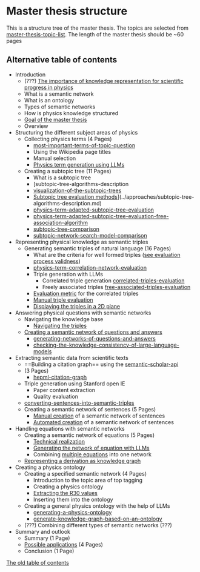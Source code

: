 # Master thesis structure

This is a structure tree of the master thesis. The topics are selected from [master-thesis-topic-list](master-thesis-topic-list.md).
The length of the master thesis should be ~60 pages


## Alternative table of contents

* Introduction
	* (???) [The importance of knowledge representation for scientific progress in physics](../writing/the-importance-of-knowledge-representation-for-scientific-progress-in-physics.md)
	* What is a semantic network
	* What is an ontology
	* Types of semantic networks
	* How is physics knowledge structured
	* [Goal of the master thesis](goal-of-the-master-thesis.md)
	* Overview
* Structuring the different subject areas of physics
	* Collecting physics terms (4 Pages)
		* [most-important-terms-of-topic-question](../../data/knowledge/most-important-terms-of-topic-question.md)
		* Using the Wikipedia page titles 
		* Manual selection
		* [Physics term generation using LLMs](../approaches/create-a-list-of-physics-terms-using-llms.md)
	* Creating a subtopic tree (11 Pages)
		* What is a subtopic tree
		* [subtopic-tree-algorithms-description
		* [visualization-of-the-subtopic-trees](../visualizations/visualization-of-the-subtopic-trees.md)
		* [Subtopic tree evaluation methods](subtopic-tree-average-number-of-viewed-terms-per-search-evaluation.md)](../approaches/subtopic-tree-algorithms-description.md)
		* [physics-term-adapted-subtopic-tree-evaluation](../evaluation/physics-term-adapted-subtopic-tree-evaluation.md)
		* [physics-term-adapted-subtopic-tree-evaluation-free-association-algorithm](../evaluation/physics-term-adapted-subtopic-tree-evaluation-free-association-algorithm.md)
		* [subtopic-tree-comparison](../evaluation/subtopic-tree-comparison.md)
		* [subtopic-network-search-model-comparison](../evaluation/subtopic-network-search-model-comparison.md)
* Representing physical knowledge as semantic triples
	* Generating semantic triples of natural language (16 Pages)
		* What are the criteria for well formed triples ([see evaluation process validness](../evaluation/manual-triple-evaluation.md))
		* [physics-term-correlation-network-evaluation](../evaluation/physics-term-correlation-network-evaluation.md)
		* Triple generation with LLMs
			* Correlated triple generation [correlated-triples-evaluation](../evaluation/correlated-triples-evaluation.md)
			* Freely associated triples [free-associated-triples-evaluation](../evaluation/free-associated-triples-evaluation.md)
		* [Evaluation metric](false-choices-per-correct-choice-compared-to-random.md) for the correlated triples
		* [Manual triple evaluation](../evaluation/manual-triple-evaluation.md)
		* [Displaying the triples in a 2D plane](../approaches/mapping-a-high-degree-graph-to-a-2D-area.md)
* Answering physical questions with semantic networks
	* Navigating the knowledge base
		* [Navigating the triples](../approaches/navigate-semantic-triples-by-finite-choices.md)
	*  [Creating a semantic network of questions and answers](../approaches/semantic-network-of-questions-and-answers.md) 
		* [generating-networks-of-questions-and-answers](../evaluation/generating-networks-of-questions-and-answers.md)
		*  [checking-the-knowledge-consistency-of-large-language-models](../evaluation/checking-the-knowledge-consistency-of-large-language-models.md)
* Extracting semantic data from scientific texts
	* ==Building a citation graph== using the [semantic-scholar-api](../extraction/semantic-scholar-api.md)
	* (3 Pages) 
		* [hepml-citation-graph](../extraction/hepml-citation-graph.md)
	* Triple generation using Stanford open IE
		* Paper content extraction
		* Quality evaluation
	* [converting-sentences-into-semantic-triples](../evaluation/converting-sentences-into-semantic-triples.md)
	* Creating a semantic network of sentences (5 Pages)
		* [Manual creation](../approaches/semantic-network-of-sentences.md) of a semantic network of sentences
		* [Automated creation](../approaches/semantic-network-of-sentences.md) of a semantic network of sentences
* Handling equations with semantic networks
	* Creating a semantic network of equations (5 Pages)
		* [Technical realization](../approaches/network-of-equations.md)
		* [Generating the network of equation with LLMs](../approaches/network-of-equations.md)
		* Combining [multiple equations](../approaches/network-of-multiple-equations.md) into one network
	* [Representing a derivation as knowledge graph](../evaluation/represent-a-derivation-as-a-semantic-network.md)
* Creating a physics ontology
	* Creating a specified semantic network (4 Pages)
		* Introduction to the topic area of top tagging
		* Creating a physics ontology
		* [Extracting the R30 values](r30-value-extraction.md)
		* Inserting them into the ontology
	*  Creating a general physics ontology with the help of LLMs
		* [generating-a-physics-ontology](../approaches/generating-a-physics-ontology.md)
		* [generate-knowledge-graph-based-on-an-ontology](../approaches/generate-knowledge-graph-based-on-an-ontology.md)
	* (???) Combining different types of semantic networks (???)
* Summary and outlook
	* Summary (1 Page)
	* [Possible applications](possible-applications-of-physics-knowledge-graphs.md) (4 Pages)
	* Conclusion (1 Page)


[The old table of contents](master-thesis-structure-old.md)